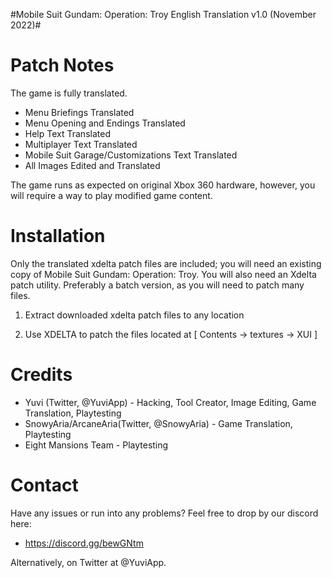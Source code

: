 #Mobile Suit Gundam: Operation: Troy English Translation v1.0 (November 2022)#

# Patch Notes #
The game is fully translated.
*  Menu Briefings Translated
*  Menu Opening and Endings Translated
*  Help Text Translated
*  Multiplayer Text Translated
*  Mobile Suit Garage/Customizations Text Translated
*  All Images Edited and Translated

The game runs as expected on original Xbox 360 hardware, however, you will require a way to play modified game content.

# Installation #
Only the translated xdelta patch files are included; you will need an existing copy of Mobile Suit Gundam: Operation: Troy.
You will also need an Xdelta patch utility. Preferably a batch version, as you will need to patch many files.

1. Extract downloaded xdelta patch files to any location

2. Use XDELTA to patch the files located at [ Contents -> textures -> XUI ] 


# Credits #
* Yuvi (Twitter, @YuviApp) - Hacking, Tool Creator, Image Editing, Game Translation, Playtesting
* SnowyAria/ArcaneAria(Twitter, @SnowyAria) - Game Translation, Playtesting
* Eight Mansions Team - Playtesting

# Contact #
Have any issues or run into any problems? Feel free to drop by our discord here:
*  https://discord.gg/bewGNtm

Alternatively, on Twitter at @YuviApp.
